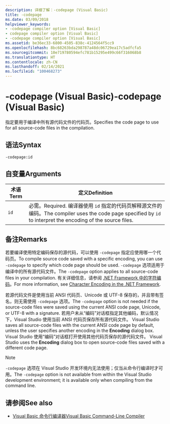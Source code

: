 ```yaml
---
description: 详细了解：-codepage (Visual Basic)
title: -codepage
ms.date: 03/09/2018
helpviewer_keywords:
- -codepage compiler option [Visual Basic]
- codepage compiler option [Visual Basic]
- -codepage compiler option [Visual Basic]
ms.assetid: be36ec33-6800-4505-838c-4124564f5cc9
ms.openlocfilehash: 8bc68263bda298787a48dc06729ea17c5adfcfa5
ms.sourcegitcommit: 10e719780594efc781b15295e499c66f316068b8
ms.translationtype: HT
ms.contentlocale: zh-CN
ms.lasthandoff: 02/14/2021
ms.locfileid: "100468273"
---
```

# <a name="-codepage-visual-basic"></a><span data-ttu-id="c01e1-103">-codepage (Visual Basic)</span><span class="sxs-lookup"><span data-stu-id="c01e1-103">-codepage (Visual Basic)</span></span>

<span data-ttu-id="c01e1-104">指定要用于编译中所有源代码文件的代码页。</span><span class="sxs-lookup"><span data-stu-id="c01e1-104">Specifies the code page to use for all source-code files in the compilation.</span></span>  
  
## <a name="syntax"></a><span data-ttu-id="c01e1-105">语法</span><span class="sxs-lookup"><span data-stu-id="c01e1-105">Syntax</span></span>  
  
```console  
-codepage:id  
```  
  
## <a name="arguments"></a><span data-ttu-id="c01e1-106">自变量</span><span class="sxs-lookup"><span data-stu-id="c01e1-106">Arguments</span></span>  
  
|<span data-ttu-id="c01e1-107">术语</span><span class="sxs-lookup"><span data-stu-id="c01e1-107">Term</span></span>|<span data-ttu-id="c01e1-108">定义</span><span class="sxs-lookup"><span data-stu-id="c01e1-108">Definition</span></span>|  
|---|---|  
|`id`|<span data-ttu-id="c01e1-109">必需。</span><span class="sxs-lookup"><span data-stu-id="c01e1-109">Required.</span></span> <span data-ttu-id="c01e1-110">编译器使用 `id` 指定的代码页解释源文件的编码。</span><span class="sxs-lookup"><span data-stu-id="c01e1-110">The compiler uses the code page specified by `id` to interpret the encoding of the source files.</span></span>|  
  
## <a name="remarks"></a><span data-ttu-id="c01e1-111">备注</span><span class="sxs-lookup"><span data-stu-id="c01e1-111">Remarks</span></span>  

 <span data-ttu-id="c01e1-112">若要编译使用特定编码保存的源代码，可以使用 `-codepage` 指定应使用哪一个代码页。</span><span class="sxs-lookup"><span data-stu-id="c01e1-112">To compile source code saved with a specific encoding, you can use `-codepage` to specify which code page should be used.</span></span> <span data-ttu-id="c01e1-113">`-codepage` 选项适用于编译中的所有源代码文件。</span><span class="sxs-lookup"><span data-stu-id="c01e1-113">The `-codepage` option applies to all source-code files in your compilation.</span></span> <span data-ttu-id="c01e1-114">有关详细信息，请参阅 [.NET Framework 中的字符编码](../../../standard/base-types/character-encoding.md)。</span><span class="sxs-lookup"><span data-stu-id="c01e1-114">For more information, see [Character Encoding in the .NET Framework](../../../standard/base-types/character-encoding.md).</span></span>  
  
 <span data-ttu-id="c01e1-115">若源代码文件是使用当前 ANSI 代码页、Unicode 或 UTF-8 保存的，并且带有签名，则无需使用 `-codepage` 选项。</span><span class="sxs-lookup"><span data-stu-id="c01e1-115">The `-codepage` option is not needed if the source-code files were saved using the current ANSI code page, Unicode, or UTF-8 with a signature.</span></span> <span data-ttu-id="c01e1-116">若用户未从“编码”对话框指定其他编码，默认情况下，Visual Studio 使用当前 ANSI 代码页保存所有源代码文件。 </span><span class="sxs-lookup"><span data-stu-id="c01e1-116">Visual Studio saves all source-code files with the current ANSI code page by default, unless the user specifies another encoding in the **Encoding** dialog box.</span></span> <span data-ttu-id="c01e1-117">Visual Studio 使用“编码”对话框打开使用其他代码页保存的源代码文件。 </span><span class="sxs-lookup"><span data-stu-id="c01e1-117">Visual Studio uses the **Encoding** dialog box to open source-code files saved with a different code page.</span></span>  
  
> [!NOTE]
> <span data-ttu-id="c01e1-118">`-codepage` 选项在 Visual Studio 开发环境内无法使用；仅当从命令行编译时才可用。</span><span class="sxs-lookup"><span data-stu-id="c01e1-118">The `-codepage` option is not available from within the Visual Studio development environment; it is available only when compiling from the command line.</span></span>  
  
## <a name="see-also"></a><span data-ttu-id="c01e1-119">请参阅</span><span class="sxs-lookup"><span data-stu-id="c01e1-119">See also</span></span>

- [<span data-ttu-id="c01e1-120">Visual Basic 命令行编译器</span><span class="sxs-lookup"><span data-stu-id="c01e1-120">Visual Basic Command-Line Compiler</span></span>](index.md)
